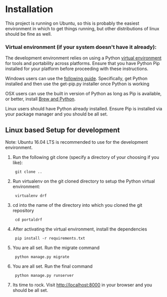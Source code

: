 # Installation

This project is running on Ubuntu, so this is
probably the easiest environment in which to get things running, but other
distributions of linux should be fine as well.

### Virtual environment (if your system doesn't have it already):

The development environment relies on using a Python [virtual environment][venv]
for tools and portability across platforms. Ensure that you have Python Pip
installed for your platform before proceeding with these instructions.

Windows users can use the [following guide][windows venv]. Specifically, get
Python installed and then use the get-pip.py installer once Python is working

OSX users can use the built in version of Python as long as Pip is available,
or better, install [Brew and Python][osx venv].

Linux users should have Python already installed. Ensure Pip is installed via
your package manager and you should be all set.


## Linux based Setup for development

Note: Ubuntu 16.04 LTS is recommended to use for the development environment.

1. Run the following git clone (specify a directory of your choosing if you like):

        git clone ..

2. Run virtualenv on the git cloned directory to setup the Python virtual environment:

        virtualenv drf

3. cd into the name of the directory into which you cloned the git repository

        cd portaldrf

4. After activating the virtual environment, install the dependencies

        pip install -r requirements.txt

5. You are all set. Run the migrate command

        python manage.py migrate

        
6. You are all set. Run the final command

        python manage.py runserver


7. Its time to rock. Visit [http://localhost:8000][localhost] in your browser and you should be all set.


[venv]: http://pypi.python.org/pypi/virtualenv
[wrapper]: http://www.doughellmann.com/projects/virtualenvwrapper/
[windows venv]: http://docs.python-guide.org/en/latest/starting/install/win/
[osx venv]: http://docs.python-guide.org/en/latest/starting/install/osx/
[localhost]: http://localhost:8000/

